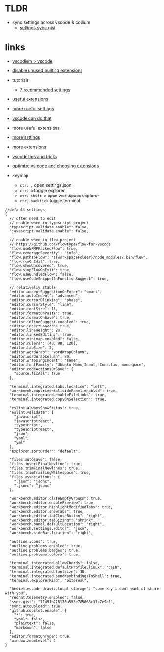# TLDR

- sync settings across vscode & codium
  - [settings sync gist](https://gist.github.com/noahehall/33f60c724f51bde9afa2c2a9e540d094)

# links

- [vscodium > vscode](https://github.com/VSCodium/vscodium/releases)
- [disable unused builting extensions](https://stackoverflow.com/questions/48852007/type-aliases-can-only-be-used-in-a-ts-file/51034421)

- tutorials
  - [7 recommended settings](https://betterprogramming.pub/my-7-recommended-settings-for-visual-studio-code-96fbd9f5e21a)
- [useful extensions](https://betterprogramming.pub/how-to-set-up-vs-code-like-a-pro-in-just-5-minutes-65aaa5788c0d)
- [more useful settings](https://dev.to/thegeoffstevens/vs-code-settings-you-should-customize-5e75)
- [vscode can do that](https://vscodecandothat.com/)
- [more useful extensions](https://dev.to/thegeoffstevens/vs-code-extensions-you-may-not-have-heard-of-before--5ed3)
- [more settings](https://dev.to/bhagatparwinder/top-10-vs-code-settings-1bkm)
- [more extensions](https://dev.to/bhagatparwinder/my-top-10-vs-code-extensions-1ikg)
- [vscode tips and tricks](https://code.visualstudio.com/docs/getstarted/tips-and-tricks)
- [optimize vs code and choosing extensions](https://www.freecodecamp.org/news/optimize-vscode-performance-best-extensions/)

- keymap
  - `ctrl ,` open settings.json
  - `ctrl b` toggle explorer
  - `ctrl shift e` open workspace explorer
  - `ctrl backtick` toggle terminal

```jsonc
//default settings
{
  // often need to edit
  // enable when in typescript project
  "typescript.validate.enable": false,
  "javascript.validate.enable": false,

  // enable when in flow project
  // https://github.com/flowtype/flow-for-vscode
  "flow.useNPMPPackedFlow": true,
  "flow.coverageSeverity": "info",
  "flow.pathToFlow": "${workspaceFolder}/node_modules/.bin/flow",
  "flow.runOnEdit": true,
  "flow.showUncovered": true,
  "flow.stopFlowOnExit": true,
  "flow.useBundledFlow": false,
  "flow.useCodeSnippetOnFunctionSuggest": true,

  // relativeliy stable
  "editor.acceptSuggestionOnEnter": "smart",
  "editor.autoIndent": "advanced",
  "editor.cursorBlinking": "phase",
  "editor.cursorStyle": "line",
  "editor.fontSize": 18,
  "editor.formatOnPaste": true,
  "editor.formatOnSave": true,
  "editor.inlineSuggest.enabled": true,
  "editor.insertSpaces": true,
  "editor.lineHeight": 28,
  "editor.linkedEditing": true,
  "editor.minimap.enabled": false,
  "editor.rulers": [40, 80, 120],
  "editor.tabSize": 2,
  "editor.wordWrap": "wordWrapColumn",
  "editor.wordWrapColumn": 80,
  "editor.wrappingIndent": "same",
  "editor.fontFamily": "Ubuntu Mono,Input, Consolas, monospace",
  "editor.codeActionsOnSave": {
    "source.fixAll": true
  },

  "terminal.integrated.tabs.location": "left",
  "workbench.experimental.sidePanel.enabled": true,
  "terminal.integrated.enableFileLinks": true,
  "terminal.integrated.copyOnSelection": true,

  "eslint.alwaysShowStatus": true,
  "eslint.validate": [
    "javascript",
    "javascriptreact",
    "typescript",
    "typescriptreact",
    "json",
    "yaml",
    "yml"
  ],
  "explorer.sortOrder": "default",

  "files.autosave": false,
  "files.insertFinalNewline": true,
  "files.trimFinalNewlines": true,
  "files.trimTrailingWhitespace": true,
  "files.associations": {
    ".json": "jsonc",
    ".jsonc": "jsonc"
  },

  "workbench.editor.closeEmptyGroups": true,
  "workbench.editor.enablePreview": true,
  "workbench.editor.highlightModifiedTabs": true,
  "workbench.editor.showTabs": true,
  "workbench.editor.tabCloseButton": "right",
  "workbench.editor.tabSizing": "shrink",
  "workbench.panel.defaultLocation": "right",
  "workbench.settings.editor": "json",
  "workbench.sideBar.location": "right",

  "outline.icons": true,
  "outline.problems.enabled": true,
  "outline.problems.badges": true,
  "outline.problems.colors": true,

  "terminal.integrated.allowChords": false,
  "terminal.integrated.defaultProfile.linux": "bash",
  "terminal.integrated.fontsize": 18,
  "terminal.integrated.sendKeybindingsToShell": true,
  "terminal.explorerKind": "external",

  "hediet.vscode-drawio.local-storage": "some key i dont want ot share with you",
  "redhat.telemetry.enabled": false,
  "sync.gist": "71451b778136a553e785868c37c7e9a0",
  "sync.autoUpload": true,
  "github.copilot.enable": {
    "*": true,
    "yaml": false,
    "plaintext": false,
    "markdown": false
  },
  "editor.formatOnType": true,
  "window.zoomLevel": 1
}
```
